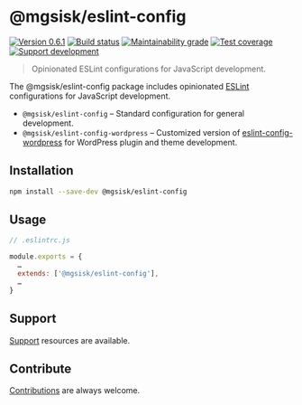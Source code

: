 # @mgsisk/eslint-config

[![Version 0.6.1][img-version]][url-version]
[![Build status][img-build]][url-build]
[![Maintainability grade][img-maintainability]][url-maintainability]
[![Test coverage][img-coverage]][url-coverage]
[![Support development][img-support]][url-support]

> Opinionated ESLint configurations for JavaScript development.

The @mgsisk/eslint-config package includes opinionated [ESLint][] configurations
for JavaScript development.

- `@mgsisk/eslint-config` – Standard configuration for general development.
- `@mgsisk/eslint-config-wordpress` – Customized version of
  [eslint-config-wordpress][] for WordPress plugin and theme development.

[ESLint]: https://eslint.org
[eslint-config-wordpress]: https://github.com/WordPress-Coding-Standards/eslint-config-wordpress

## Installation

```sh
npm install --save-dev @mgsisk/eslint-config
```

## Usage

```js
// .eslintrc.js

module.exports = {
  …
  extends: ['@mgsisk/eslint-config'],
  …
}
```

## Support

[Support][] resources are available.

[support]: https://github.com/mgsisk/eslint-config/blob/master/support.md

## Contribute

[Contributions][] are always welcome.

[Contributions]: https://github.com/mgsisk/eslint-config/blob/master/contributing.md

[img-version]: https://img.shields.io/npm/v/@mgsisk/eslint-config.svg?logo=npm
[img-build]: https://img.shields.io/travis/mgsisk/eslint-config.svg?logo=travis
[img-maintainability]: https://api.codeclimate.com/v1/badges/fc87f09ce8d5e0c3cf8d/maintainability
[img-coverage]: https://api.codeclimate.com/v1/badges/fc87f09ce8d5e0c3cf8d/test_coverage
[img-support]: https://img.shields.io/badge/donate-coffee-darkorange.svg?logo=gratipay&logoColor=fff

[url-version]: https://npmjs.com/package/@mgsisk/eslint-config
[url-build]: https://travis-ci.org/mgsisk/eslint-config
[url-maintainability]: https://codeclimate.com/github/mgsisk/eslint-config/maintainability
[url-coverage]: https://codeclimate.com/github/mgsisk/eslint-config/test_coverage
[url-support]: https://buymeacoffee.com/mgsisk
